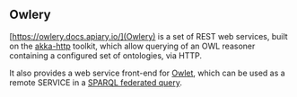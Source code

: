 ## Owlery

[https://owlery.docs.apiary.io/](Owlery) is a set of REST web services, built on the [akka-http](https://akka.io) toolkit, which allow querying of an OWL reasoner containing a configured set of ontologies, via HTTP.

It also provides a web service front-end for [Owlet](https://github.com/phenoscape/owlet), which can be used as a remote SERVICE in a [SPARQL federated query](http://www.w3.org/TR/sparql11-federated-query/).
